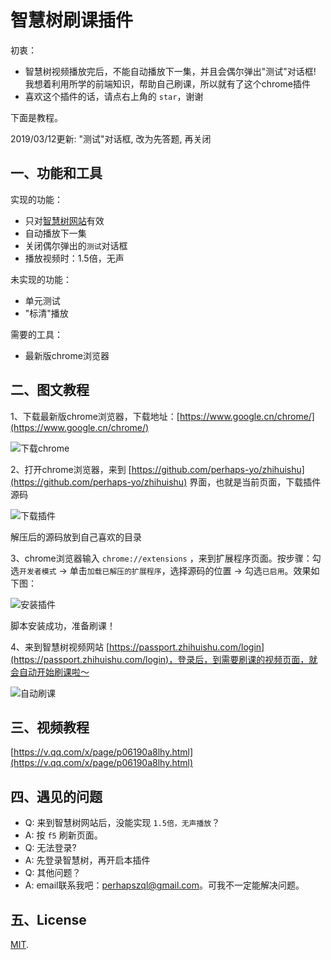 # 智慧树刷课插件

初衷：

- 智慧树视频播放完后，不能自动播放下一集，并且会偶尔弹出"测试"对话框! 我想着利用所学的前端知识，帮助自己刷课，所以就有了这个chrome插件
- 喜欢这个插件的话，请点右上角的 `star`，谢谢

下面是教程。

2019/03/12更新: "测试"对话框, 改为先答题, 再关闭

## 一、功能和工具

实现的功能：

- 只对[智慧树网站](http://online.zhihuishu.com/onlineSchool/student/index)有效
- 自动播放下一集
- 关闭偶尔弹出的`测试`对话框
- 播放视频时：1.5倍，无声

未实现的功能：

- 单元测试
- "标清"播放

需要的工具：

- 最新版chrome浏览器

## 二、图文教程

1、下载最新版chrome浏览器，下载地址：[https://www.google.cn/chrome/](https://www.google.cn/chrome/)

![下载chrome](https://github.com/perhaps-yo/knowledge/blob/master/2019/zhihuishu/images/download-chrome.png?raw=true)

2、打开chrome浏览器，来到 [https://github.com/perhaps-yo/zhihuishu](https://github.com/perhaps-yo/zhihuishu) 界面，也就是当前页面，下载插件源码

![下载插件](https://github.com/perhaps-yo/knowledge/blob/master/2019/zhihuishu/images/download.png?raw=true)

解压后的源码放到自己喜欢的目录

3、chrome浏览器输入 `chrome://extensions` ，来到扩展程序页面。按步骤：勾选`开发者模式` -> 单击`加载已解压的扩展程序`，选择源码的位置 -> 勾选`已启用`。效果如下图：

![安装插件](https://github.com/perhaps-yo/knowledge/blob/master/2019/zhihuishu/images/add.png?raw=true)

脚本安装成功，准备刷课！

4、来到智慧树视频网站 [https://passport.zhihuishu.com/login](https://passport.zhihuishu.com/login)，登录后，到需要刷课的视频页面，就会自动开始刷课啦～

![自动刷课](https://github.com/perhaps-yo/knowledge/blob/master/2019/zhihuishu/images/play.png?raw=true)

## 三、视频教程

[https://v.qq.com/x/page/p06190a8lhy.html](https://v.qq.com/x/page/p06190a8lhy.html)

## 四、遇见的问题

- Q: 来到智慧树网站后，没能实现 `1.5倍，无声播放`？  
- A: 按 `f5` 刷新页面。  
- Q: 无法登录?  
- A: 先登录智慧树，再开启本插件  
- Q: 其他问题？  
- A: email联系我吧：perhapszql@gmail.com。可我不一定能解决问题。  

## 五、License

[MIT](./LICENSE).
